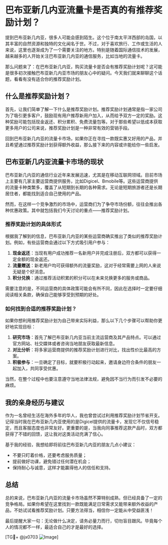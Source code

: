 # 巴布亚新几内亚流量卡是否真的有推荐奖励计划？

提到巴布亚新几内亚，很多人可能会感到陌生。这个位于南太平洋西部的岛国，以其丰富的自然资源和独特的文化闻名于世。不过，对于喜欢旅行、工作或生活的人来说，这里也逐渐成为了一个需要关注的地方。特别是随着国际通信技术的发展，越来越多的人开始关注巴布亚新几内亚的通信服务，比如当地的流量卡。

那么问题来了：在巴布亚新几内亚，购买流量卡是否会有推荐奖励计划呢？这可能是很多初次接触巴布亚新几内亚市场的朋友心中的疑问。今天我们就来聊聊这个话题，看看有没有适合你的推荐奖励计划。

## 什么是推荐奖励计划？

首先，让我们简单了解一下什么是推荐奖励计划。推荐奖励计划通常是指一家公司为了吸引更多客户，鼓励现有用户推荐新用户加入，从而给予双方一定的奖励。这种奖励可能包括现金返还、积分累积、免费流量包等。对于那些希望以低成本获取更多用户的公司来说，推荐奖励计划是一种非常有效的营销手段。

回到巴布亚新几内亚的流量卡市场，如果你正在寻找一款既实惠又好用的产品，并且希望通过推荐奖励计划获得额外收益，那么接下来的内容或许能给你一些启发。

## 巴布亚新几内亚流量卡市场的现状

巴布亚新几内亚的通信行业近年来发展迅速，尤其是在移动互联网领域。目前市场上主要有几家主要运营商提供服务，比如Digicel、Bmobile等。这些运营商提供的流量卡种类繁多，覆盖了从短期到长期的各种需求。无论是短期旅游者还是长期居住者，都能找到适合自己使用的产品。

然而，在这样一个竞争激烈的市场中，运营商们为了争夺市场份额，往往会推出各种优惠政策。其中就包括我们今天讨论的重点——推荐奖励计划。

### 推荐奖励计划的具体形式

根据我了解到的信息，巴布亚新几内亚的某些运营商确实推出了类似的推荐奖励计划。例如，有些运营商会通过以下方式吸引用户参与：

1. **现金返还**：当现有用户成功推荐一名新用户并完成注册后，双方都可以获得一定金额的现金返还。
2. **流量赠送**：新老用户均可获得额外的流量奖励，这对于经常需要上网的人来说无疑是个好消息。
3. **积分兑换**：通过推荐活动积累的积分可以在未来兑换更多的服务或商品。

需要注意的是，不同运营商的具体政策可能会有所不同，因此在选择时一定要仔细阅读相关条款，确保自己能够享受到预期的好处。

### 如何找到合适的推荐奖励计划？

如果你想利用推荐奖励计划为自己带来实际利益，那么以下几个步骤可以帮助你更好地实现目标：

1. **研究市场**：首先了解巴布亚新几内亚当前主流运营商及其产品特点。可以通过官方网站、社交媒体或者咨询当地朋友获取最新信息。
2. **对比分析**：将多家运营商提供的推荐奖励计划进行对比，找出性价比最高的方案。
3. **积极参与**：一旦确定了目标，就要积极行动起来，邀请身边符合条件的朋友一起加入，共同享受优惠。

当然，在整个过程中也要注意遵守当地法律法规，避免因不当行为而引发不必要的麻烦。

## 我的亲身经历与建议

作为一名曾经生活在海外多年的华人，我也曾尝试过利用推荐奖励计划节省开支。记得当时我在巴布亚新几内亚使用的是Digicel提供的流量卡，发现它不仅信号稳定，而且客服态度也非常友好。更重要的是，当我向同事推荐这款产品时，双方都获得了不错的回馈，这让我对这类活动充满了信心。

基于我的经验，我想给即将前往巴布亚新几内亚的朋友几点小建议：

- 不要只盯着价格，还要考虑服务质量；
- 提前做好功课，避免错过任何潜在机会；
- 保持耐心与诚意，这样才能赢得他人的信任和支持。

## 总结

总的来说，巴布亚新几内亚的流量卡市场虽然不算特别成熟，但已经具备了一定的竞争格局。如果你希望在这里找到一款既能满足日常需求又能带来额外收益的产品，不妨试试看推荐奖励计划。只要方法得当，相信你一定能从中受益匪浅！

最后提醒大家一句：无论做什么决定，请务必量力而行，切勿盲目跟风。毕竟每个人的情况都不一样，最适合自己的才是最好的选择。

[TG💪+ @jx0703 ![Image](https://github.com/user-attachments/assets/dbca1d08-cadb-493c-b0ec-ad6f7a83f270)]